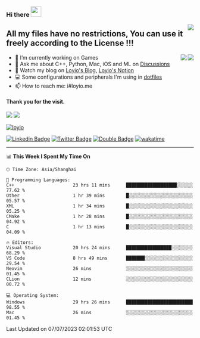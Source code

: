 <h3 align="left">Hi there <img src="https://media.giphy.com/media/hvRJCLFzcasrR4ia7z/giphy.gif" width="28"></h3>
<a align="right" href="https://github.com/loyio/loyio/blob/master/STAR/README.md"><img align="right" src="https://img.shields.io/badge/LOYIO-STAR-green" /></a>

## All my files have no restrictions, You can use it freely according to the License !!!

<a href="https://github.com/loyio#gh-light-mode-only">
     <img align="right"  src="https://loy-readme.vercel.app/api/top-langs/?username=loyio&langs_count=6&hide=css,html,jupyter%20notebook" />
</a>

<a href="https://github.com/loyio#gh-dark-mode-only">
  <img align="right"  src="https://loy-readme.vercel.app/api/top-langs/?username=loyio&langs_count=6&theme=slateorange&hide=css,html,jupyter%20notebook" />
</a>



- 🔭 I’m currently working on Games
- 💬 Ask me about C++, Python, Mac, iOS and ML on [Discussions](https://github.com/loyio/blog/discussions)
- 📔 Watch my blog on [Loyio's Blog](https://loyio.me), [Loyio's Notion](https://loyio.notion.site/loyio/Loyio-s-Dashboard-2f56bd29222a445ea9d9e8802a1ac83b)
- 💻 Some configurations and peripherals I'm using in [dotfiles](https://github.com/loyio/dotfiles)
- 📫 How to reach me: i#loyio.me


#### Thank you for the visit.
<img src="http://profile-counter.glitch.me/loyio/count.svg" />

<img src="https://loy-readme.vercel.app/api?username=loyio&show_icons=true&hide=stars&include_all_commits=true&hide_title=true&theme=slateorange" />

     

[![loyio](https://github-profile-trophy.vercel.app/?username=loyio&theme=onedark&column=4)](https://github.com/loyio)

[![Linkedin Badge](https://img.shields.io/badge/-@loyio-0077b5?style=flat-square&logo=Linkedin&logoColor=white&labelColor=0077b5&link=https://www.linkedin.com/in/loyio-hex-363172158/)](https://www.linkedin.com/in/loyio-hex-363172158/)
[![Twitter Badge](https://img.shields.io/badge/-@loyiome-1ca0f1?style=flat-square&labelColor=1ca0f1&logo=twitter&logoColor=white&link=https://twitter.com/loyiome)](https://twitter.com/loyiome)
[![Double Badge](https://img.shields.io/badge/@loyio-007722?style=flat&logo=Douban&logoColor=white)](https://www.douban.com/people/susmote)
[![wakatime](https://wakatime.com/badge/user/c0ddc104-5a20-41d1-ab9a-c4d9ea20a4d9.svg)](https://wakatime.com/@c0ddc104-5a20-41d1-ab9a-c4d9ea20a4d9)

-------
<!--START_SECTION:waka-->
📊 **This Week I Spent My Time On** 

```text
🕑︎ Time Zone: Asia/Shanghai

💬 Programming Languages: 
C++                      23 hrs 11 mins      ███████████████████░░░░░░   77.62 % 
Other                    1 hr 39 mins        █░░░░░░░░░░░░░░░░░░░░░░░░   05.57 % 
XML                      1 hr 34 mins        █░░░░░░░░░░░░░░░░░░░░░░░░   05.25 % 
CMake                    1 hr 28 mins        █░░░░░░░░░░░░░░░░░░░░░░░░   04.92 % 
C                        1 hr 13 mins        █░░░░░░░░░░░░░░░░░░░░░░░░   04.09 % 

🔥 Editors: 
Visual Studio            20 hrs 24 mins      █████████████████░░░░░░░░   68.29 % 
VS Code                  8 hrs 49 mins       ███████░░░░░░░░░░░░░░░░░░   29.54 % 
Neovim                   26 mins             ░░░░░░░░░░░░░░░░░░░░░░░░░   01.45 % 
CLion                    12 mins             ░░░░░░░░░░░░░░░░░░░░░░░░░   00.72 % 

💻 Operating System: 
Windows                  29 hrs 26 mins      █████████████████████████   98.55 % 
Mac                      26 mins             ░░░░░░░░░░░░░░░░░░░░░░░░░   01.45 % 
```


 Last Updated on 07/07/2023 02:01:53 UTC
<!--END_SECTION:waka-->
